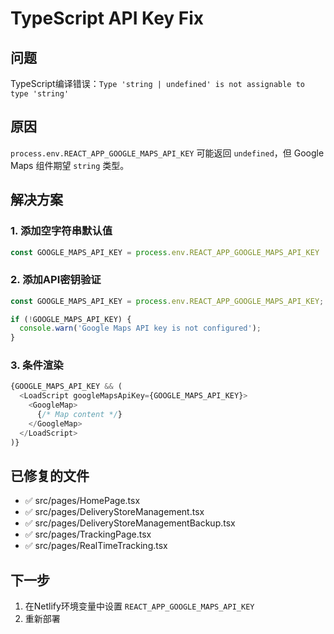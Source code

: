 # TypeScript API Key Fix

## 问题
TypeScript编译错误：`Type 'string | undefined' is not assignable to type 'string'`

## 原因
`process.env.REACT_APP_GOOGLE_MAPS_API_KEY` 可能返回 `undefined`，但 Google Maps 组件期望 `string` 类型。

## 解决方案

### 1. 添加空字符串默认值
```typescript
const GOOGLE_MAPS_API_KEY = process.env.REACT_APP_GOOGLE_MAPS_API_KEY || "";
```

### 2. 添加API密钥验证
```typescript
const GOOGLE_MAPS_API_KEY = process.env.REACT_APP_GOOGLE_MAPS_API_KEY;

if (!GOOGLE_MAPS_API_KEY) {
  console.warn('Google Maps API key is not configured');
}
```

### 3. 条件渲染
```typescript
{GOOGLE_MAPS_API_KEY && (
  <LoadScript googleMapsApiKey={GOOGLE_MAPS_API_KEY}>
    <GoogleMap>
      {/* Map content */}
    </GoogleMap>
  </LoadScript>
)}
```

## 已修复的文件
- ✅ src/pages/HomePage.tsx
- ✅ src/pages/DeliveryStoreManagement.tsx
- ✅ src/pages/DeliveryStoreManagementBackup.tsx
- ✅ src/pages/TrackingPage.tsx
- ✅ src/pages/RealTimeTracking.tsx

## 下一步
1. 在Netlify环境变量中设置 `REACT_APP_GOOGLE_MAPS_API_KEY`
2. 重新部署
